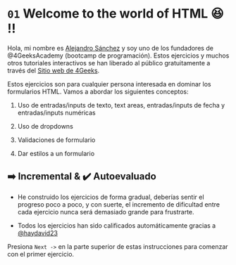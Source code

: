 
# `01` Welcome to the world of HTML 😆 !!

Hola, mi nombre es [Alejandro Sánchez](http://alesanchezr.com) y soy uno de los fundadores de @4GeeksAcademy (bootcamp de programación). Estos ejercicios y muchos otros tutoriales interactivos se han liberado al público gratuitamente a través del [Sitio web de 4Geeks](www.4geeks.com).

Estos ejercicios son para cualquier persona interesada en dominar los formularios HTML. Vamos a abordar los siguientes conceptos:

1. Uso de entradas/inputs de texto, text areas, entradas/inputs de fecha y entradas/inputs numéricas

2. Uso de dropdowns

3. Validaciones de formulario

4. Dar estilos a un formulario

## ➡️ Incremental & ✔️ Autoevaluado

- He construido los ejercicios de forma gradual, deberías sentir el progreso poco a poco, y con suerte, el incremento de dificultad entre cada ejercicio nunca será demasiado grande para frustrarte.

- Todos los ejercicios han sido calificados automáticamente gracias a [@haydavid23](https://github.com/haydavid23)

Presiona `Next ->` en la parte superior de estas instrucciones para comenzar con el primer ejercicio.
